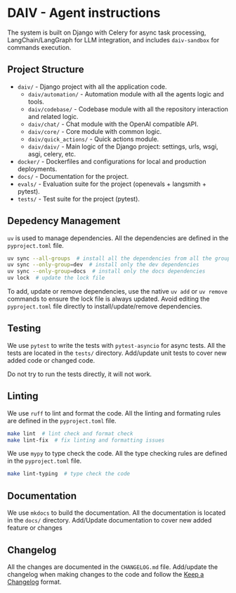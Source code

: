 # DAIV - Agent instructions

The system is built on Django with Celery for async task processing, LangChain/LangGraph for LLM integration, and includes `daiv-sandbox` for commands execution.

## Project Structure

* `daiv/` - Django project with all the application code.
    * `daiv/automation/` - Automation module with all the agents logic and tools.
    * `daiv/codebase/` - Codebase module with all the repository interaction and related logic.
    * `daiv/chat/` - Chat module with the OpenAI compatible API.
    * `daiv/core/` - Core module with common logic.
    * `daiv/quick_actions/` - Quick actions module.
    * `daiv/daiv/` - Main logic of the Django project: settings, urls, wsgi, asgi, celery, etc.
* `docker/` - Dockerfiles and configurations for local and production deployments.
* `docs/` - Documentation for the project.
* `evals/` - Evaluation suite for the project (openevals + langsmith + pytest).
* `tests/` - Test suite for the project (pytest).

## Depedency Management

`uv` is used to manage dependencies. All the dependencies are defined in the `pyproject.toml` file.

```bash
uv sync --all-groups  # install all the dependencies from all the groups
uv sync --only-group=dev  # install only the dev dependencies
uv sync --only-group=docs  # install only the docs dependencies
uv lock  # update the lock file
```

To add, update or remove dependencies, use the native `uv add` or `uv remove` commands to ensure the lock file is always updated. Avoid editing the `pyproject.toml` file directly to install/update/remove dependencies.

## Testing

We use `pytest` to write the tests with `pytest-asyncio` for async tests. All the tests are located in the `tests/` directory. Add/update unit tests to cover new added code or changed code.

Do not try to run the tests directly, it will not work.

## Linting

We use `ruff` to lint and format the code. All the linting and formating rules are defined in the `pyproject.toml` file.

```bash
make lint  # lint check and format check
make lint-fix  # fix linting and formatting issues
```

We use `mypy` to type check the code. All the type checking rules are defined in the `pyproject.toml` file.

```bash
make lint-typing  # type check the code
```

## Documentation

We use `mkdocs` to build the documentation. All the documentation is located in the `docs/` directory. Add/Update documentation to cover new added feature or changes

## Changelog

All the changes are documented in the `CHANGELOG.md` file. Add/update the changelog when making changes to the code and follow the [Keep a Changelog](https://keepachangelog.com/en/1.0.0/) format.
